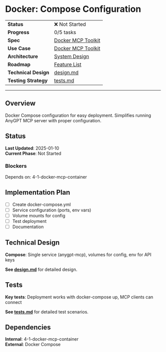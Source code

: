 # Docker: Compose Configuration

| | |
|---|---|
| **Status** | ❌ Not Started |
| **Progress** | 0/5 tasks |
| **Spec** | [Docker MCP Toolkit](../../../../products/anygpt/specs/anygpt/docker-mcp-toolkit.md) |
| **Use Case** | [Docker MCP Toolkit](../../../../products/anygpt/cases/docker-mcp-toolkit.md) |
| **Architecture** | [System Design](../../architecture.md) |
| **Roadmap** | [Feature List](../../roadmap.md) |
| **Technical Design** | [design.md](./design.md) |
| **Testing Strategy** | [tests.md](./tests.md) |

---

## Overview

Docker Compose configuration for easy deployment. Simplifies running AnyGPT MCP server with proper configuration.

## Status

**Last Updated**: 2025-01-10  
**Current Phase**: Not Started

### Blockers
Depends on: 4-1-docker-mcp-container

## Implementation Plan

- [ ] Create docker-compose.yml
- [ ] Service configuration (ports, env vars)
- [ ] Volume mounts for config
- [ ] Test deployment
- [ ] Documentation

## Technical Design

**Compose**: Single service (anygpt-mcp), volumes for config, env for API keys

**See [design.md](./design.md)** for detailed design.

## Tests

**Key tests**: Deployment works with docker-compose up, MCP clients can connect

**See [tests.md](./tests.md)** for detailed test scenarios.

## Dependencies

**Internal**: 4-1-docker-mcp-container  
**External**: Docker Compose
